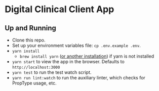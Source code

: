 # Digital Clinical Client App

## Up and Running

* Clone this repo.
* Set up your environment variables file: `cp .env.example .env`.
* `yarn install`
  * `brew install yarn` ([or another installation](https://yarnpkg.com/en/docs/install)) if yarn is not installed
* `yarn start` to view the app in the browser. Defaults to `http://localhost:3000`
* `yarn test` to run the test watch script.
* `yarn run lint:watch` to run the auxiliary linter, which checks for PropType usage, etc.
